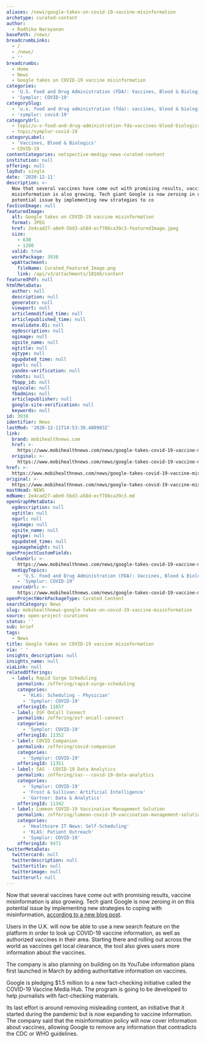 ```yaml
---
aliases: /news/google-takes-on-covid-19-vaccine-misinformation
archetype: curated-content
author:
  - Radhika Narayanan
basePath: /news/
breadcrumbLinks:
  - /
  - /news/
  - ''
breadcrumbs:
  - Home
  - News
  - Google takes on COVID-19 vaccine misinformation
categories:
  - 'U.S. Food and Drug Administration (FDA): Vaccines, Blood & Biologics'
  - 'Symplur: COVID-19'
categorySlug:
  - 'u.s. food and drug administration (fda): vaccines, blood & biologics'
  - 'symplur: covid-19'
categoryUrl:
  - topic/u-s-food-and-drug-administration-fda-vaccines-blood-biologics
  - topic/symplur-covid-19
categoryLabel:
  - 'Vaccines, Blood & Biologics'
  - COVID-19
contentCategories: netspective-medigy-news-curated-content
institution: null
offering: null
layOut: single
date: '2020-12-11'
description: >-
  Now that several vaccines have come out with promising results, vaccine
  misinformation is also growing. Tech giant Google is now zeroing in on this
  potential issue by implementing new strategies to co
favIconImage: null
featuredImage:
  alt: Google takes on COVID-19 vaccine misinformation
  format: JPEG
  href: 2e4cad27-a0e9-5bd3-a58d-ecf786ca39c3-featuredImage.jpeg
  size:
    - 630
    - 1200
  valid: true
  workPackage: 3938
  wpAttachment:
    fileName: Curated_Featured_Image.png
    link: /api/v3/attachments/10166/content
featuredPdf: null
htmlMetaData:
  author: null
  description: null
  generator: null
  viewport: null
  articlemodified_time: null
  articlepublished_time: null
  msvalidate.01: null
  ogdescription: null
  ogimage: null
  ogsite_name: null
  ogtitle: null
  ogtype: null
  ogupdated_time: null
  ogurl: null
  yandex-verification: null
  robots: null
  fbapp_id: null
  oglocale: null
  fbadmins: null
  articlepublisher: null
  google-site-verification: null
  keywords: null
id: 3938
identifier: News
lastMod: '2020-12-11T14:53:38.480983Z'
link:
  brand: mobihealthnews.com
  href: >-
    https://www.mobihealthnews.com/news/google-takes-covid-19-vaccine-misinformation
  original: >-
    https://www.mobihealthnews.com/news/google-takes-covid-19-vaccine-misinformation
href: >-
  https://www.mobihealthnews.com/news/google-takes-covid-19-vaccine-misinformation
original: >-
  https://www.mobihealthnews.com/news/google-takes-covid-19-vaccine-misinformation
mastHead: NEWS
mdName: 2e4cad27-a0e9-5bd3-a58d-ecf786ca39c3.md
openGraphMetaData:
  ogdescription: null
  ogtitle: null
  ogurl: null
  ogimage: null
  ogsite_name: null
  ogtype: null
  ogupdated_time: null
  ogimageheight: null
openProjectCustomFields:
  cleanUrl: >-
    https://www.mobihealthnews.com/news/google-takes-covid-19-vaccine-misinformation
  medigyTopics:
    - 'U.S. Food and Drug Administration (FDA): Vaccines, Blood & Biologics'
    - 'Symplur: COVID-19'
  sourceUrl: >-
    https://www.mobihealthnews.com/news/google-takes-covid-19-vaccine-misinformation
openProjectWorkPackageType: Curated Content
searchCategory: News
slug: mobihealthnews-google-takes-on-covid-19-vaccine-misinformation
source: open-project-curations
status: ''
sub: brief
tags:
  - News
title: Google takes on COVID-19 vaccine misinformation
via: ' '
insights_description: null
insights_name: null
viaLink: null
relatedOfferings:
  - label: Rapid Surge Scheduling
    permalink: /offering/rapid-surge-scheduling
    categories:
      - 'KLAS: Scheduling - Physician'
      - 'Symplur: COVID-19'
    offeringId: 11657
  - label: OSF OnCall Connect
    permalink: /offering/osf-oncall-connect
    categories:
      - 'Symplur: COVID-19'
    offeringId: 11352
  - label: COVID Companion
    permalink: /offering/covid-companion
    categories:
      - 'Symplur: COVID-19'
    offeringId: 11351
  - label: SAS - COVID-19 Data Analytics
    permalink: /offering/sas---covid-19-data-analytics
    categories:
      - 'Symplur: COVID-19'
      - 'Frost & Sullivan: Artificial Intelligence'
      - 'Gartner: Data & Analytics'
    offeringId: 11342
  - label: Lumeon COVID-19 Vaccination Management Solution
    permalink: /offering/lumeon-covid-19-vaccination-management-solution
    categories:
      - 'Healthcare IT News: Self-Scheduling'
      - 'KLAS: Patient Outreach'
      - 'Symplur: COVID-19'
    offeringId: 9471
twitterMetaData:
  twittercard: null
  twitterdescription: null
  twittertitle: null
  twitterimage: null
  twitterurl: null
---
```

<p>Now that several vaccines have come out with promising results, vaccine misinformation is also growing. Tech giant Google is now zeroing in on this potential issue by implementing new strategies to coping with misinformation,&nbsp;<a href="https://blog.google/technology/health/accurate-timely-information-covid-19-vaccines/?utm_source=feedburner&amp;utm_medium=feed&amp;utm_campaign=Feed%3A+blogspot%2FMKuf+%28The+Keyword+%7C+Official+Google+Blog%29">according to a new blog post</a>.&nbsp;</p><p>Users in the U.K. will now be able to use a new search feature on the platform in order to look up COVID-19 vaccine information, as well as authorized vaccines in their area. Starting there&nbsp;and rolling out across the world as vaccines get local clearance, the tool also gives users more information about the vaccines.</p><p>The company is also planning on building on its YouTube information plans first launched in March&nbsp;by adding authoritative information on&nbsp;vaccines.&nbsp;</p><p>Google is pledging $1.5 million to a new fact-checking initiative called the COVID-19 Vaccine Media Hub. The program is going to be developed to help journalists with fact-checking materials.&nbsp;</p><p>Its last effort is around removing misleading content, an initiative that it started during the pandemic but is now expanding to vaccine information. The company said that the misinformation policy will now cover information about vaccines, allowing Google to remove any information that contradicts the CDC or WHO guidelines.&nbsp;</p>